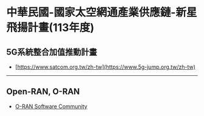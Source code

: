 # 中華民國-國家太空網通產業供應鏈-新星飛揚計畫(113年度)

## 5G系統整合加值推動計畫
  - [https://www.satcom.org.tw/zh-tw](https://www.5g-jump.org.tw/zh-tw)
------
## Open-RAN, O-RAN 
  - [O-RAN Software Community](https://wiki.o-ran-sc.org/display/ORAN)
